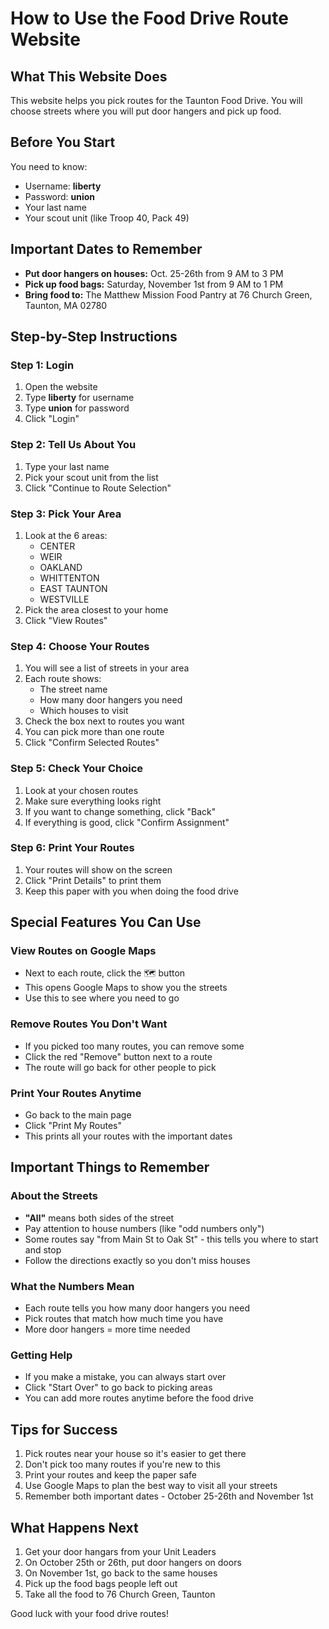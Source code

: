 # How to Use the Food Drive Route Website

## What This Website Does
This website helps you pick routes for the Taunton Food Drive. You will choose streets where you will put door hangers and pick up food.

## Before You Start
You need to know:
- Username: **liberty**
- Password: **union**
- Your last name
- Your scout unit (like Troop 40, Pack 49)

## Important Dates to Remember
- **Put door hangers on houses:** Oct. 25-26th from 9 AM to 3 PM
- **Pick up food bags:** Saturday, November 1st from 9 AM to 1 PM
- **Bring food to:** The Matthew Mission Food Pantry at 76 Church Green, Taunton, MA 02780

## Step-by-Step Instructions

### Step 1: Login
1. Open the website
2. Type **liberty** for username
3. Type **union** for password
4. Click "Login"

### Step 2: Tell Us About You
1. Type your last name
2. Pick your scout unit from the list
3. Click "Continue to Route Selection"

### Step 3: Pick Your Area
1. Look at the 6 areas:
   - CENTER
   - WEIR  
   - OAKLAND
   - WHITTENTON
   - EAST TAUNTON
   - WESTVILLE
2. Pick the area closest to your home
3. Click "View Routes"

### Step 4: Choose Your Routes
1. You will see a list of streets in your area
2. Each route shows:
   - The street name
   - How many door hangers you need
   - Which houses to visit
3. Check the box next to routes you want
4. You can pick more than one route
5. Click "Confirm Selected Routes"

### Step 5: Check Your Choice
1. Look at your chosen routes
2. Make sure everything looks right
3. If you want to change something, click "Back"
4. If everything is good, click "Confirm Assignment"

### Step 6: Print Your Routes
1. Your routes will show on the screen
2. Click "Print Details" to print them
3. Keep this paper with you when doing the food drive

## Special Features You Can Use

### View Routes on Google Maps
- Next to each route, click the 🗺️ button
- This opens Google Maps to show you the streets
- Use this to see where you need to go

### Remove Routes You Don't Want
- If you picked too many routes, you can remove some
- Click the red "Remove" button next to a route
- The route will go back for other people to pick

### Print Your Routes Anytime
- Go back to the main page
- Click "Print My Routes" 
- This prints all your routes with the important dates

## Important Things to Remember

### About the Streets
- **"All"** means both sides of the street
- Pay attention to house numbers (like "odd numbers only")
- Some routes say "from Main St to Oak St" - this tells you where to start and stop
- Follow the directions exactly so you don't miss houses

### What the Numbers Mean
- Each route tells you how many door hangers you need
- Pick routes that match how much time you have
- More door hangers = more time needed

### Getting Help
- If you make a mistake, you can always start over
- Click "Start Over" to go back to picking areas
- You can add more routes anytime before the food drive

## Tips for Success
1. Pick routes near your house so it's easier to get there
2. Don't pick too many routes if you're new to this
3. Print your routes and keep the paper safe
4. Use Google Maps to plan the best way to visit all your streets
5. Remember both important dates - October 25-26th and November 1st

## What Happens Next
1. Get your door hangars from your Unit Leaders
1. On October 25th or 26th, put door hangers on doors
3. On November 1st, go back to the same houses
4. Pick up the food bags people left out
5. Take all the food to 76 Church Green, Taunton

Good luck with your food drive routes!